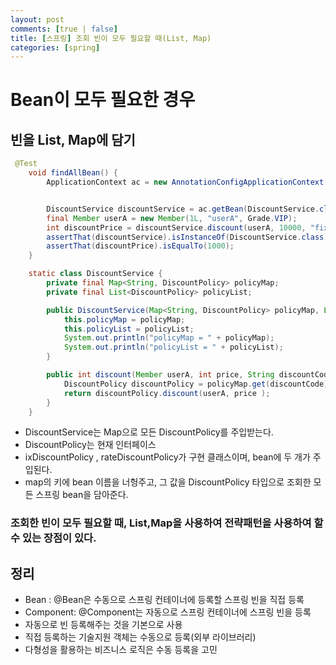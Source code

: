 ```yaml
---
layout: post
comments: [true | false]
title: [스프링] 조회 빈이 모두 필요할 때(List, Map)
categories: [spring]
---
```


#  Bean이 모두 필요한 경우

## 빈을 List, Map에 담기
```java
 @Test
    void findAllBean() {
        ApplicationContext ac = new AnnotationConfigApplicationContext(AutoAppConfig.class,DiscountService.class);


        DiscountService discountService = ac.getBean(DiscountService.class);
        final Member userA = new Member(1L, "userA", Grade.VIP);
        int discountPrice = discountService.discount(userA, 10000, "fixDiscountPolicy");
        assertThat(discountService).isInstanceOf(DiscountService.class);
        assertThat(discountPrice).isEqualTo(1000);
    }

    static class DiscountService {
        private final Map<String, DiscountPolicy> policyMap;
        private final List<DiscountPolicy> policyList;

        public DiscountService(Map<String, DiscountPolicy> policyMap, List<DiscountPolicy> policyList) {
            this.policyMap = policyMap;
            this.policyList = policyList;
            System.out.println("policyMap = " + policyMap);
            System.out.println("policyList = " + policyList);
        }

        public int discount(Member userA, int price, String discountCode) {
            DiscountPolicy discountPolicy = policyMap.get(discountCode);
            return discountPolicy.discount(userA, price );
        }
    }
```

- DiscountService는 Map으로 모든 DiscountPolicy를 주입받는다.
- DiscountPolicy는 현재 인터페이스
- ixDiscountPolicy , rateDiscountPolicy가 구현 클래스이며, bean에 두 개가 주입된다.
- map의 키에 bean 이름을 너헝주고, 그 값을 DiscountPolicy 타입으로 조회한 모든 스프링 bean을 담아준다.

### 조회한 빈이 모두 필요할 때, List,Map을 사용하여 전략패턴을 사용하여 할 수 있는 장점이 있다.

## 정리
- Bean : @Bean은 수동으로 스프링 컨테이너에 등록할 스프링 빈을 직접 등록
- Component: @Component는 자동으로 스프링 컨테이너에 스프링 빈을 등록
- 자동으로 빈 등록해주는 것을 기본으로 사용
- 직접 등록하는 기술지원 객체는 수동으로 등록(외부 라이브러리)
- 다형성을 활용하는 비즈니스 로직은 수동 등록을 고민